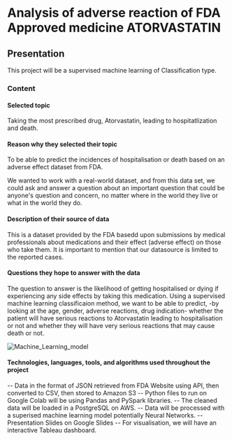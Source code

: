 # Analysis of adverse reaction of FDA Approved medicine ATORVASTATIN

## Presentation

This project will be a supervised machine learning of Classification type. 

### Content

#### Selected topic 
Taking the most prescribed drug, Atorvastatin, leading to hospitatlization and death.


#### Reason why they selected their topic 
To be able to predict the incidences of hospitalisation or death based on an adverse effect dataset from FDA.

We wanted to work with a real-world dataset, and from this data set, we could ask and answer a question about an important question that could be anyone's question and concern, no matter where in the world they live or what in the world they do. 

#### Description of their source of data 
This is a dataset provided by the FDA basedd upon submissions by medical professionals about medications and their effect (adverse effect) on those who take them.
It is important to mention that our datasource is limited to the reported cases.

#### Questions they hope to answer with the data
The question to answer is the likelihood of getting hospitalised or dying if experiencing any side effects by taking this medication. Using a supervised machine learning classificaion method, we want to be able to predict, -by looking at the age, gender, adverse reactions, drug indication- whether the patient will have serious reactions to Atorvastatin leading to  hospitalisation or not and whether they will have very serious reactions that may cause death or not. 

![Machine_Learning_model](Resources/Model.png "Machine Learning Model diagram")


#### Technologies, languages, tools, and algorithms used throughout the project
-- Data in the format of JSON retrieved from FDA Website using API, then converted to CSV, then stored to Amazon S3
-- Python files to run on Google Colab will be using Pandas and PySpark libraries.
-- The cleaned data will be loaded in a PostgreSQL on AWS.
-- Data will be processed with a superised machine learning model potentially Neural Networks.
-- Presentation Slides on Google Slides 
-- For visualisation, we will have an interactive Tableau dashboard.

